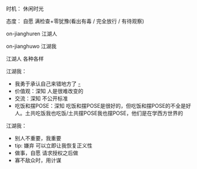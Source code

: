 
时机：
休闲时光

态度：
自愿
满检查+零犹豫(看出有毒 / 完全放行 / 有待观察)


on-jianghuren 江湖人

on-jianghuwo 江湖我

江湖人 各种各样

江湖我：
- 我勇于承认自己来错地方了 [-](https://github.com/7900ms/000nottheater_deserted_systemlibrary/blob/master/supplementary/term-Finder-你可能来错地方了.md)
- 价值观：深知 人是很难改变的
- 交流：深知 不公开标准
- 吃饭和摆POSE：深知 吃饭和摆POSE是很好的，但吃饭和摆POSE的不全是好人。土共吃饭我也吃饭/土共摆POSE我也摆POSE，他们是在学西方世界的

江湖我：
- 别人不重要，我重要
- tip: 嫌弃 可以立即让我恢复正义性
- 做事，自愿 请求授权之后做
- 寡不敌众时，用计谋




